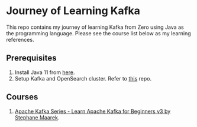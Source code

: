 # Journey of Learning Kafka
This repo contains my journey of learning Kafka from Zero using Java as the programming language. Please see the course list below as my learning references.

## Prerequisites
1. Install Java 11 from [here](https://docs.aws.amazon.com/corretto/latest/corretto-11-ug/downloads-list.html).
2. Setup Kafka and OpenSearch cluster. Refer to [this](https://github.com/okzapradhana/beginner-kafka-infra) repo.

## Courses
1. [Apache Kafka Series - Learn Apache Kafka for Beginners v3 by Stephane Maarek](https://www.udemy.com/course/apache-kafka/).